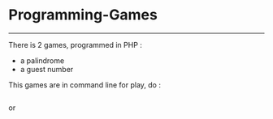 # Programming-Games
--- 
There is 2 games, programmed in PHP :
- a palindrome
- a guest number

This games are in command line for play, do :
```php palindrome.php
```
or 
```php guestNumber.php
